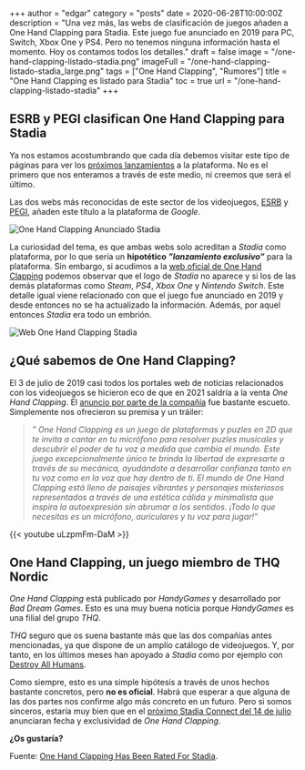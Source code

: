 +++
author = "edgar"
category = "posts"
date = 2020-06-28T10:00:00Z
description = "Una vez más, las webs de clasificación de juegos añaden a One Hand Clapping para Stadia. Este juego fue anunciado en 2019 para PC, Switch, Xbox One y PS4. Pero no tenemos ninguna información hasta el momento. Hoy os contamos todos los detalles."
draft = false
image = "/one-hand-clapping-listado-stadia.png"
imageFull = "/one-hand-clapping-listado-stadia_large.png"
tags = ["One Hand Clapping", "Rumores"]
title = "One Hand Clapping es listado para Stadia"
toc = true
url = "/one-hand-clapping-listado-stadia"
+++

## ESRB y PEGI clasifican One Hand Clapping para Stadia

Ya nos estamos acostumbrando que cada día debemos visitar este tipo de páginas para ver los <a class="u-anchor" href="/proximos-lanzamientos">próximos lanzamientos</a> a la plataforma. No es el primero que nos enteramos a través de este medio, ni creemos que será el último.

Las dos webs más reconocidas de este sector de los videojuegos, <a class="u-anchor" href="https://www.esrb.org/ratings/37032/One+Hand+Clapping/" target="_blank" rel="nofollow noopener">ESRB</a> y <a class="u-anchor" href="https://pegi.info/es/search-pegi?q=one+hand+clapping&op=Search&filter-age%5B%5D=&filter-descriptor%5B%5D=&filter-publisher=&filter-platform%5B%5D=&filter-release-year%5B%5D=&page=1&form_build_id=form-UQrMzR-dPe32AdjF00egyt6I0tGrsByXjrrDQhaKjAE&form_id=pegi_search_form" target="_blank" rel="nofollow noopener">PEGI</a>, añaden este título a la plataforma de _Google_. 

<img class="u-borderImage u-lazyload lazyload" loading="lazy" data-src="/one-hand-clapping-listado-stadia/one-hand-clapping-anunciado-stadia.png" alt="One Hand Clapping Anunciado Stadia" title="One Hand Clapping Anunciado Stadia" />

La curiosidad del tema, es que ambas webs solo acreditan a _Stadia_ como plataforma, por lo que sería un **hipotético _”lanzamiento exclusivo”_** para la plataforma. Sin embargo, si acudimos a la <a class="u-anchor" href="https://www.handy-games.com/en/games/one-hand-clapping/" target="_blank" rel="nofollow noopener">web oficial de One Hand Clapping</a> podemos observar que el logo de _Stadia_ no aparece y si los de las demás plataformas como _Steam_, _PS4_, _Xbox One_ y _Nintendo Switch_. Este detalle igual viene relacionado con que el juego fue anunciado en 2019 y desde entonces no se ha actualizado la información. Además, por aquel entonces _Stadia_ era todo un embrión.

<img class="u-borderImage u-lazyload lazyload" loading="lazy" data-src="/one-hand-clapping-listado-stadia/web-one-hand-clapping-stadia.png" alt="Web One Hand Clapping Stadia" title=" Web One Hand Clapping Stadia" />

## ¿Qué sabemos de One Hand Clapping?

El 3 de julio de 2019 casi todos los portales web de noticias relacionados con los videojuegos se hicieron eco de que en 2021 saldría a la venta _One Hand Clapping_. El <a class="u-anchor" href=" https://press.handy-games.com/sing-to-win-handygames-to-publish-one-hand-clapping" target="_blank" rel="nofollow noopener">anuncio por parte de la compañía</a> fue bastante escueto. Simplemente nos ofrecieron su premisa y un tráiler:

> _” One Hand Clapping es un juego de plataformas y puzles en 2D que te invita a cantar en tu micrófono para resolver puzles musicales y descubrir el poder de tu voz a medida que cambia el mundo. Este juego excepcionalmente único te brinda la libertad de expresarte a través de su mecánica, ayudándote a desarrollar confianza tanto en tu voz como en la voz que hay dentro de ti.
El mundo de One Hand Clapping está lleno de paisajes vibrantes y personajes misteriosos representados a través de una estética cálida y minimalista que inspira la autoexpresión sin abrumar a los sentidos. ¡Todo lo que necesitas es un micrófono, auriculares y tu voz para jugar!”_

<div class="u-youtube">
  {{< youtube uLzpmFm-DaM >}}
</div>

## One Hand Clapping, un juego miembro de THQ Nordic

_One Hand Clapping_ está publicado por _HandyGames_ y desarrollado por _Bad Dream Games_. Esto es una muy buena noticia porque _HandyGames_ es una filial del grupo _THQ_.

_THQ_ seguro que os suena bastante más que las dos compañías antes mencionadas, ya que dispone de un amplío catálogo de videojuegos. Y, por tanto, en los últimos meses han apoyado a _Stadia_ como por ejemplo con <a class="u-anchor" href="/destroy-all-humans">Destroy All Humans</a>.

Como siempre, esto es una simple hipótesis a través de unos hechos bastante concretos, pero **no es oficial**. Habrá que esperar a que alguna de las dos partes nos confirme algo más concreto en un futuro. Pero si somos sinceros, estaría muy bien que en el <a class="u-anchor" href="/proximo-stadia-connect-14-julio">próximo Stadia Connect del 14 de julio</a> anunciaran fecha y exclusividad de _One Hand Clapping_.

**¿Os gustaría?**

Fuente: <a class="u-anchor" href="https://stadiasource.com/article/749/One-Hand-Clapping-Has-Been-Rated-For-Stadia" target="_blank" rel="nofollow noopener">One Hand Clapping Has Been Rated For Stadia</a>.
